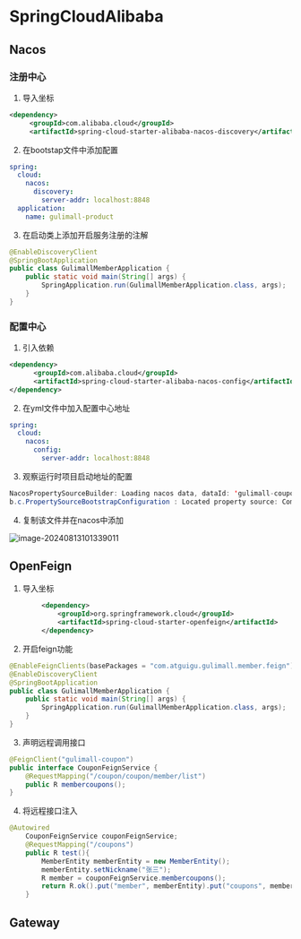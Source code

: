 # SpringCloudAlibaba

## Nacos

### 注册中心

1. 导入坐标

```xml
<dependency>
     <groupId>com.alibaba.cloud</groupId>
     <artifactId>spring-cloud-starter-alibaba-nacos-discovery</artifactId></dependency>
```

2. 在bootstap文件中添加配置

```yaml
spring:
  cloud:
    nacos:
      discovery:
        server-addr: localhost:8848
  application:
    name: gulimall-product

```

3. 在启动类上添加开启服务注册的注解

```java
@EnableDiscoveryClient
@SpringBootApplication
public class GulimallMemberApplication {
    public static void main(String[] args) {
        SpringApplication.run(GulimallMemberApplication.class, args);
    }
}
```

### 配置中心

1. 引入依赖

```xml
<dependency>
      <groupId>com.alibaba.cloud</groupId>
      <artifactId>spring-cloud-starter-alibaba-nacos-config</artifactId>
</dependency>
```

2. 在yml文件中加入配置中心地址

```yaml
spring:
  cloud:
    nacos:
      config:
        server-addr: localhost:8848
```

3. 观察运行时项目启动地址的配置

```java
NacosPropertySourceBuilder: Loading nacos data, dataId: 'gulimall-coupon.properties', group: 'DEFAULT_GROUP'
b.c.PropertySourceBootstrapConfiguration : Located property source: CompositePropertySource {name='NACOS', propertySources=[NacosPropertySource {name='gulimall-coupon.properties'}]}
```

4. 复制该文件并在nacos中添加

![image-20240813101339011](C:\Users\Administrator\AppData\Roaming\Typora\typora-user-images\image-20240813101339011.png)

## OpenFeign

1. 导入坐标

```xml
        <dependency>
            <groupId>org.springframework.cloud</groupId>
            <artifactId>spring-cloud-starter-openfeign</artifactId>
        </dependency>
```

2. 开启feign功能

```java
@EnableFeignClients(basePackages = "com.atguigu.gulimall.member.feign")
@EnableDiscoveryClient
@SpringBootApplication
public class GulimallMemberApplication {
    public static void main(String[] args) {
        SpringApplication.run(GulimallMemberApplication.class, args);
    }
}
```

3. 声明远程调用接口

```java
@FeignClient("gulimall-coupon")
public interface CouponFeignService {
    @RequestMapping("/coupon/coupon/member/list")
    public R membercoupons();
}
```

4. 将远程接口注入

```java
@Autowired
    CouponFeignService couponFeignService;
    @RequestMapping("/coupons")
    public R test(){
        MemberEntity memberEntity = new MemberEntity();
        memberEntity.setNickname("张三");
        R member = couponFeignService.membercoupons();
        return R.ok().put("member", memberEntity).put("coupons", member.get("membercoupons"));
    }
```

## Gateway


